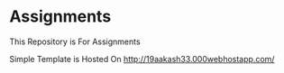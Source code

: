 # Assignments
This Repository is For Assignments

Simple Template is Hosted On http://19aakash33.000webhostapp.com/
